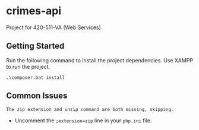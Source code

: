 # crimes-api

Project for 420-511-VA (Web Services)

## Getting Started

Run the following command to install the project dependencies. Use XAMPP to run the project.

```shell
.\composer.bat install
```

## Common Issues

`The zip extension and unzip command are both missing, skipping.`
- Uncomment the `;extension=zip` line in your `php.ini` file.